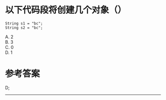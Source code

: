 # 以下代码段将创建几个对象（）

```
String s1 = "bc";
String s2 = "bc";
```

A. 2   
B. 3    
C. 0    
D. 1

# 参考答案

D;

---